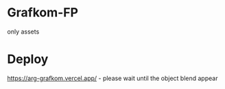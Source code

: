 # Grafkom-FP

only assets 


# Deploy 
https://arg-grafkom.vercel.app/  - please wait until the object blend appear
